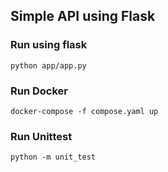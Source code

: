 ## Simple API using Flask
### Run using flask
`python app/app.py`
### Run Docker
`docker-compose -f compose.yaml up`
### Run Unittest       
`python -m unit_test`